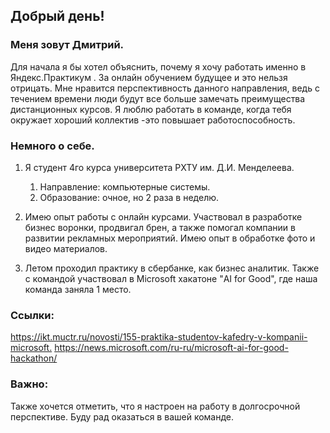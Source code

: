 

## Добрый день!

### Меня зовут Дмитрий.


Для начала я бы хотел объяснить, почему я хочу работать именно в Яндекс.Практикум .
За онлайн обучением будущее и это нельзя отрицать.
Мне нравится перспективность данного направления, ведь с течением времени люди будут все больше замечать преимущества дистанционных курсов.
Я люблю работать в команде, когда тебя окружает хороший коллектив -это повышает работоспособность.

### Немного о себе.

1. Я студент 4го курса университета РХТУ им. Д.И. Менделеева.
    1. Направление: компьютерные системы.
    2. Образование: очное, но 2 раза в неделю.

2. Имею опыт работы с онлайн курсами. 
Участвовал в разработке бизнес воронки, продвигал брен, а также помогал компании в развитии рекламных мероприятий.
Имею опыт в обработке фото и видео материалов.

3. Летом проходил практику в сбербанке, как бизнес аналитик.
Также с командой участвовал в Microsoft хакатоне "AI for Good", где наша команда заняла 1 место.


### Ссылки:

<https://ikt.muctr.ru/novosti/155-praktika-studentov-kafedry-v-kompanii-microsoft.>
<https://news.microsoft.com/ru-ru/microsoft-ai-for-good-hackathon/>

### Важно:
Также хочется отметить, что я настроен на работу в долгосрочной перспективе. Буду рад оказаться в вашей команде.
